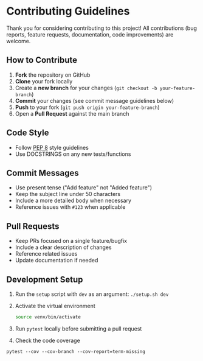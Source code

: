 # Contributing Guidelines

Thank you for considering contributing to this project! All contributions (bug reports, feature requests, documentation, code improvements) are welcome.

## How to Contribute

1. **Fork** the repository on GitHub
2. **Clone** your fork locally
3. Create a **new branch** for your changes (`git checkout -b your-feature-branch`)
4. **Commit** your changes (see commit message guidelines below)
5. **Push** to your fork (`git push origin your-feature-branch`)
6. Open a **Pull Request** against the main branch

## Code Style

- Follow [PEP 8](https://www.python.org/dev/peps/pep-0008/) style guidelines
- Use DOCSTRINGS on any new tests/functions

## Commit Messages

- Use present tense ("Add feature" not "Added feature")
- Keep the subject line under 50 characters
- Include a more detailed body when necessary
- Reference issues with `#123` when applicable

## Pull Requests

- Keep PRs focused on a single feature/bugfix
- Include a clear description of changes
- Reference related issues
- Update documentation if needed

## Development Setup

1. Run the `setup` script with `dev` as an argument: `./setup.sh dev`
2. Activate the virtual environment

   ```bash
   source venv/bin/activate
   ```

3. Run `pytest` locally before submitting a pull request

4. Check the code coverage

```shell
pytest --cov --cov-branch --cov-report=term-missing
```
